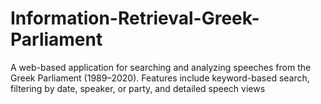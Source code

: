 # Information-Retrieval-Greek-Parliament

A web-based application for searching and analyzing speeches from the Greek Parliament (1989–2020). Features include keyword-based search, filtering by date, speaker, or party, and detailed speech views
